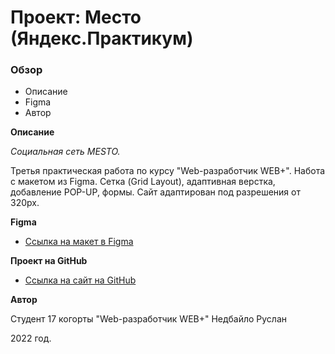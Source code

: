 # Проект: Место (Яндекс.Практикум)

### Обзор

* Описание
* Figma
* Автор

**Описание**

*Социальная сеть MESTO.*

Третья практическая работа по курсу "Web-разработчик WEB+". 
Hабота с макетом из Figma. Сетка (Grid Layout), адаптивная верстка, добавление POP-UP, формы. 
Сайт адаптирован под разрешения от 320px. 


**Figma**

* [Ссылка на макет в Figma](https://www.figma.com/file/2cn9N9jSkmxD84oJik7xL7/JavaScript.-Sprint-4?node-id=0%3A1)

**Проект на GitHub** 

* [Ссылка на сайт на GitHub](https://rusned.github.io/mesto-project/)

**Автор**

Студент 17 когорты "Web-разработчик WEB+" Недбайло Руслан

2022 год. 
